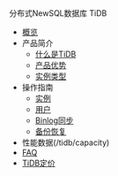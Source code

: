 <div class="sidebar_title">分布式NewSQL数据库 TiDB</div>

* [概览](/tidb/README)
* 产品简介
    * [什么是TiDB](/tidb/introduction/concept)
    * [产品优势](/tidb/introduction/advantages)
    * [实例类型](/tidb/introduction/instancetype)
* 操作指南
    * [实例](/tidb/guide/instance)
    * [用户](/tidb/guide/user)
    * [Binlog同步](/tidb/guide/binlog)
    * [备份恢复](/tidb/guide/backup)
* 性能数据(/tidb/capacity)    
* [FAQ](/tidb/faq)
* [TiDB定价](/tidb/price)
    
